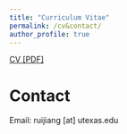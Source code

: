 ```yaml
---
title: "Curriculum Vitae"
permalink: /cv&contact/
author_profile: true
---
```


[CV [PDF]](https://minhaskamal.github.io/DownGit/#/home?url=https://github.com/ruijiang81/ruijiang81.github.io/blob/rj_files/files/cv/CV_ruijiang.pdf)

# Contact
Email: ruijiang [at] utexas.edu
